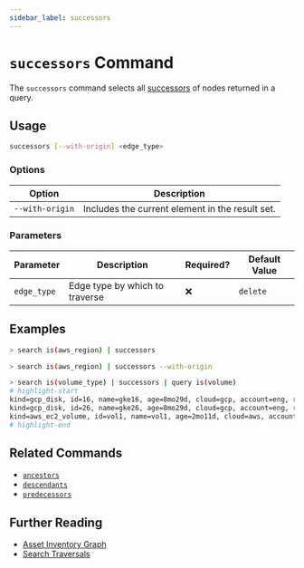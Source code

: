 ```yaml
---
sidebar_label: successors
---
```


# `successors` Command

The `successors` command selects all [successors](../../../concepts/asset-inventory-graph/index.md#successor) of nodes returned in a query.

## Usage

```bash
successors [--with-origin] <edge_type>
```

### Options

| Option          | Description                                     |
| --------------- | ----------------------------------------------- |
| `--with-origin` | Includes the current element in the result set. |

### Parameters

| Parameter   | Description                    | Required? | Default Value |
| ----------- | ------------------------------ | --------- | ------------- |
| `edge_type` | Edge type by which to traverse | ❌        | `delete`      |

## Examples

```bash title="Equivalent to query is(aws_region) -->"
> search is(aws_region) | successors
```

```bash title="Equivalent to query is(aws_region) -[0:1]->"
> search is(aws_region) | successors --with-origin
```

```bash
> search is(volume_type) | successors | query is(volume)
# highlight-start
​kind=gcp_disk, id=16, name=gke16, age=8mo29d, cloud=gcp, account=eng, region=us-west1, zone=us-west1-a
​kind=gcp_disk, id=26, name=gke26, age=8mo29d, cloud=gcp, account=eng, region=us-west1, zone=us-west1-a
​kind=aws_ec2_volume, id=vol1, name=vol1, age=2mo11d, cloud=aws, account=insights, region=us-west-2
# highlight-end
```

## Related Commands

- [`ancestors`](./ancestors.md)
- [`descendants`](./descendants.md)
- [`predecessors`](./predecessors.md)

## Further Reading

- [Asset Inventory Graph](../../../concepts/asset-inventory-graph/index.md)
- [Search Traversals](../../search/traversals.md)
